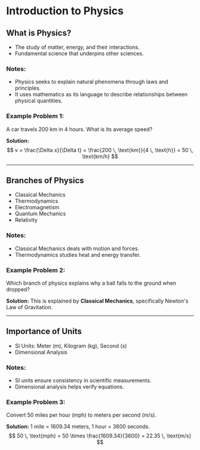 # Introduction to Physics

## What is Physics?
- The study of matter, energy, and their interactions.
- Fundamental science that underpins other sciences.

### Notes:
- Physics seeks to explain natural phenomena through laws and principles.
- It uses mathematics as its language to describe relationships between physical quantities.

### Example Problem 1:
A car travels 200 km in 4 hours. What is its average speed?

**Solution:**
$$
v = \frac{\Delta x}{\Delta t} = \frac{200 \, \text{km}}{4 \, \text{h}} = 50 \, \text{km/h}
$$

---

## Branches of Physics
- Classical Mechanics
- Thermodynamics
- Electromagnetism
- Quantum Mechanics
- Relativity

### Notes:
- Classical Mechanics deals with motion and forces.
- Thermodynamics studies heat and energy transfer.

### Example Problem 2:
Which branch of physics explains why a ball falls to the ground when dropped?

**Solution:**
This is explained by **Classical Mechanics**, specifically Newton's Law of Gravitation.

---

## Importance of Units
- SI Units: Meter (m), Kilogram (kg), Second (s)
- Dimensional Analysis

### Notes:
- SI units ensure consistency in scientific measurements.
- Dimensional analysis helps verify equations.

### Example Problem 3:
Convert 50 miles per hour (mph) to meters per second (m/s).

**Solution:**
1 mile = 1609.34 meters, 1 hour = 3600 seconds.
$$
50 \, \text{mph} = 50 \times \frac{1609.34}{3600} = 22.35 \, \text{m/s}
$$